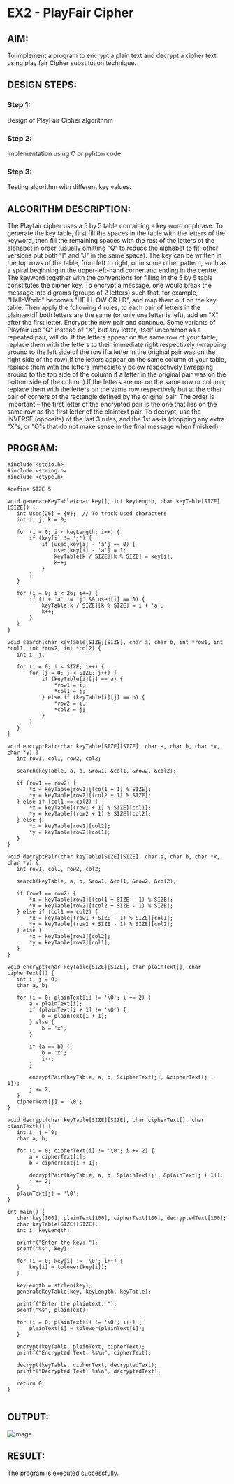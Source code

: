 # EX2 - PlayFair Cipher
## AIM:
To implement a program to encrypt a plain text and decrypt a cipher text using play fair Cipher substitution technique.

## DESIGN STEPS:
### Step 1:
Design of PlayFair Cipher algorithnm

### Step 2:
Implementation using C or pyhton code

### Step 3:
Testing algorithm with different key values.

## ALGORITHM DESCRIPTION: 

The Playfair cipher uses a 5 by 5 table containing a key word or phrase. To generate the key table, first fill the spaces in the table with the letters of the keyword, then fill the remaining spaces with the rest of the letters of the alphabet in order (usually omitting "Q" to reduce the alphabet to fit; other versions put both "I" and "J" in the same space). The key can be written in the top rows of the table, from left to right, or in some other pattern, such as a spiral beginning in the upper-left-hand corner and ending in the centre. The keyword together with the conventions for filling in the 5 by 5 table constitutes the cipher key. 
        To encrypt a message, one would break the message into digrams (groups of 2 letters) such that, for example, "HelloWorld" becomes "HE LL OW OR LD", and map them out on the key table. Then apply the following 4 rules, to each pair of letters in the plaintext:If both letters are the same (or only one letter is left), add an "X" after the first letter. Encrypt the new pair and continue. Some variants of Playfair use "Q" instead of "X", but any letter, itself uncommon as a repeated pair, will do. If the letters appear on the same row of your table, replace them with the letters to their immediate right respectively (wrapping around to the left side of the row if a letter in the original pair was on the right side of the row).If the letters appear on the same column of your table, replace them with the letters immediately below respectively (wrapping around to the top side of the column if a letter in the original pair was on the bottom side of the column).If the letters are not on the same row or column, replace them with the letters on the same row respectively but at the other pair of corners of the rectangle defined by the original pair. The order is important – the first letter of the encrypted pair is the one that lies on the same row as the first letter of the plaintext pair. To decrypt, use the INVERSE (opposite) of the last 3 rules, and the 1st as-is (dropping any extra "X"s, or "Q"s that do not make sense in the final message when finished).
        
## PROGRAM:
```
#include <stdio.h>
#include <string.h>
#include <ctype.h>

#define SIZE 5

void generateKeyTable(char key[], int keyLength, char keyTable[SIZE][SIZE]) {
   int used[26] = {0};  // To track used characters
   int i, j, k = 0;

   for (i = 0; i < keyLength; i++) {
       if (key[i] != 'j') {
           if (used[key[i] - 'a'] == 0) {
               used[key[i] - 'a'] = 1;
               keyTable[k / SIZE][k % SIZE] = key[i];
               k++;
           }
       }
   }

   for (i = 0; i < 26; i++) {
       if (i + 'a' != 'j' && used[i] == 0) {
           keyTable[k / SIZE][k % SIZE] = i + 'a';
           k++;
       }
   }
}

void search(char keyTable[SIZE][SIZE], char a, char b, int *row1, int *col1, int *row2, int *col2) {
   int i, j;

   for (i = 0; i < SIZE; i++) {
       for (j = 0; j < SIZE; j++) {
           if (keyTable[i][j] == a) {
               *row1 = i;
               *col1 = j;
           } else if (keyTable[i][j] == b) {
               *row2 = i;
               *col2 = j;
           }
       }
   }
}

void encryptPair(char keyTable[SIZE][SIZE], char a, char b, char *x, char *y) {
   int row1, col1, row2, col2;

   search(keyTable, a, b, &row1, &col1, &row2, &col2);

   if (row1 == row2) {
       *x = keyTable[row1][(col1 + 1) % SIZE];
       *y = keyTable[row2][(col2 + 1) % SIZE];
   } else if (col1 == col2) {
       *x = keyTable[(row1 + 1) % SIZE][col1];
       *y = keyTable[(row2 + 1) % SIZE][col2];
   } else {
       *x = keyTable[row1][col2];
       *y = keyTable[row2][col1];
   }
}

void decryptPair(char keyTable[SIZE][SIZE], char a, char b, char *x, char *y) {
   int row1, col1, row2, col2;

   search(keyTable, a, b, &row1, &col1, &row2, &col2);

   if (row1 == row2) {
       *x = keyTable[row1][(col1 + SIZE - 1) % SIZE];
       *y = keyTable[row2][(col2 + SIZE - 1) % SIZE];
   } else if (col1 == col2) {
       *x = keyTable[(row1 + SIZE - 1) % SIZE][col1];
       *y = keyTable[(row2 + SIZE - 1) % SIZE][col2];
   } else {
       *x = keyTable[row1][col2];
       *y = keyTable[row2][col1];
   }
}

void encrypt(char keyTable[SIZE][SIZE], char plainText[], char cipherText[]) {
   int i, j = 0;
   char a, b;

   for (i = 0; plainText[i] != '\0'; i += 2) {
       a = plainText[i];
       if (plainText[i + 1] != '\0') {
           b = plainText[i + 1];
       } else {
           b = 'x';
       }

       if (a == b) {
           b = 'x';
           i--;
       }

       encryptPair(keyTable, a, b, &cipherText[j], &cipherText[j + 1]);
       j += 2;
   }
   cipherText[j] = '\0';
}

void decrypt(char keyTable[SIZE][SIZE], char cipherText[], char plainText[]) {
   int i, j = 0;
   char a, b;

   for (i = 0; cipherText[i] != '\0'; i += 2) {
       a = cipherText[i];
       b = cipherText[i + 1];

       decryptPair(keyTable, a, b, &plainText[j], &plainText[j + 1]);
       j += 2;
   }
   plainText[j] = '\0';
}

int main() {
   char key[100], plainText[100], cipherText[100], decryptedText[100];
   char keyTable[SIZE][SIZE];
   int i, keyLength;

   printf("Enter the key: ");
   scanf("%s", key);

   for (i = 0; key[i] != '\0'; i++) {
       key[i] = tolower(key[i]);
   }

   keyLength = strlen(key);
   generateKeyTable(key, keyLength, keyTable);

   printf("Enter the plaintext: ");
   scanf("%s", plainText);

   for (i = 0; plainText[i] != '\0'; i++) {
       plainText[i] = tolower(plainText[i]);
   }

   encrypt(keyTable, plainText, cipherText);
   printf("Encrypted Text: %s\n", cipherText);

   decrypt(keyTable, cipherText, decryptedText);
   printf("Decrypted Text: %s\n", decryptedText);

   return 0;
}


```
## OUTPUT:
![image](https://github.com/user-attachments/assets/2fc7cc5c-9df2-4eef-932f-233a854a6eb7)


## RESULT:
The program is executed successfully.

